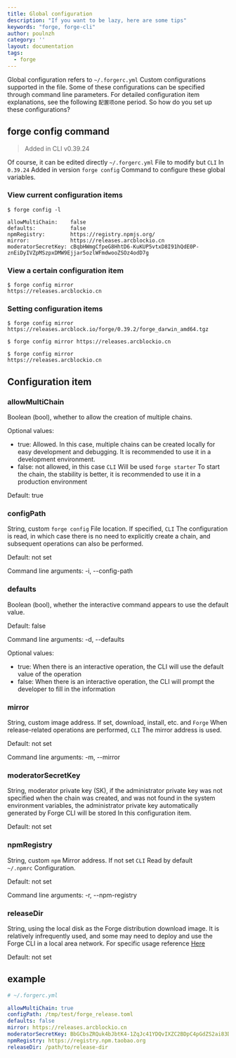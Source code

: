 ```yaml
---
title: Global configuration
description: "If you want to be lazy, here are some tips"
keywords: "forge, forge-cli"
author: poulnzh
category: ''
layout: documentation
tags:
  - forge
---
```


Global configuration refers to `~/.forgerc.yml` Custom configurations supported in the file. Some of these configurations can be specified through command line parameters. For detailed configuration item explanations, see the following `配置项`one period.
So how do you set up these configurations?

## forge config command

> Added in CLI v0.39.24

Of course, it can be edited directly `~/.forgerc.yml` File to modify but `CLI` In `0.39.24` Added in version `forge config` Command to configure these global variables.

### View current configuration items

```shell
$ forge config -l

allowMultiChain:    false
defaults:           false
npmRegistry:        https://registry.npmjs.org/
mirror:             https://releases.arcblockio.cn
moderatorSecretKey: cBqbHWmgCfpeG8HhtD6-KuKUP5vtxD8I91hQdE0P-znEiDyIVZpMSzpxDMW9Ejjar5ozlWFmdwooZSOz4odD7g
```

### View a certain configuration item

```shell
$ forge config mirror
https://releases.arcblockio.cn
```

### Setting configuration items

```terminal
$ forge config mirror
https://releases.arcblock.io/forge/0.39.2/forge_darwin_amd64.tgz

$ forge config mirror https://releases.arcblockio.cn

$ forge config mirror
https://releases.arcblockio.cn
```

## Configuration item

### allowMultiChain

Boolean (bool), whether to allow the creation of multiple chains.

Optional values:

- true: Allowed. In this case, multiple chains can be created locally for easy development and debugging. It is recommended to use it in a development environment.
- false: not allowed, in this case `CLI` Will be used `forge starter` To start the chain, the stability is better, it is recommended to use it in a production environment

Default: true

### configPath

String, custom `forge config` File location. If specified, `CLI` The configuration is read, in which case there is no need to explicitly create a chain, and subsequent operations can also be performed.

Default: not set

Command line arguments: -i, --config-path

### defaults

Boolean (bool), whether the interactive command appears to use the default value.

Default: false

Command line arguments: -d, --defaults

Optional values:

- true: When there is an interactive operation, the CLI will use the default value of the operation
- false: When there is an interactive operation, the CLI will prompt the developer to fill in the information

### mirror

String, custom image address. If set, download, install, etc. and `Forge` When release-related operations are performed, `CLI` The mirror address is used.

Default: not set

Command line arguments: -m, --mirror

### moderatorSecretKey

String, moderator private key (SK), if the administrator private key was not specified when the chain was created, and was not found in the system environment variables, the administrator private key automatically generated by Forge CLI will be stored In this configuration item.

Default: not set

### npmRegistry

String, custom `npm` Mirror address. If not set `CLI` Read by default `~/.npmrc` Configuration.

Default: not set

Command line arguments: -r, --npm-registry

### releaseDir

String, using the local disk as the Forge distribution download image. It is relatively infrequently used, and some may need to deploy and use the Forge CLI in a local area network. For specific usage reference [Here](../../11-forge-cli-in-production/deploy-in-intranet)

Default: not set

## example

```yml
# ~/.forgerc.yml

allowMultiChain: true
configPath: /tmp/test/forge_release.toml
defaults: false
mirror: https://releases.arcblockio.cn
moderatorSecretKey: BbGCbsZRQuk4bJbtK4-1ZqJc41YDQvIXZC2BDpC4pGdZS2ai83D8N-QM9p9_FBzsmMZD2o4HzmE6gLo6Lxqf2Q
npmRegistry: https://registry.npm.taobao.org
releaseDir: /path/to/release-dir
```

